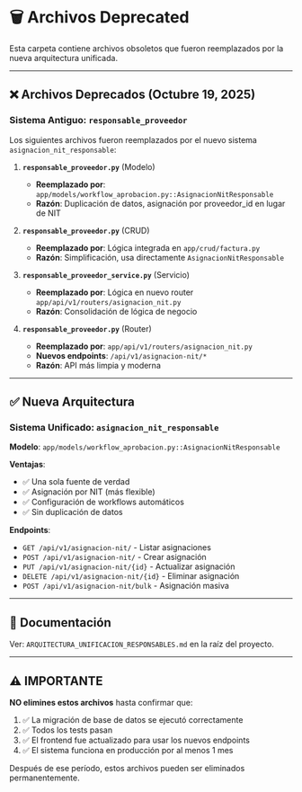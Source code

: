# 🗑️ Archivos Deprecated

Esta carpeta contiene archivos obsoletos que fueron reemplazados por la nueva arquitectura unificada.

---

## ❌ Archivos Deprecados (Octubre 19, 2025)

### **Sistema Antiguo: `responsable_proveedor`**

Los siguientes archivos fueron reemplazados por el nuevo sistema `asignacion_nit_responsable`:

1. **`responsable_proveedor.py`** (Modelo)
   - **Reemplazado por**: `app/models/workflow_aprobacion.py::AsignacionNitResponsable`
   - **Razón**: Duplicación de datos, asignación por proveedor_id en lugar de NIT

2. **`responsable_proveedor.py`** (CRUD)
   - **Reemplazado por**: Lógica integrada en `app/crud/factura.py`
   - **Razón**: Simplificación, usa directamente `AsignacionNitResponsable`

3. **`responsable_proveedor_service.py`** (Servicio)
   - **Reemplazado por**: Lógica en nuevo router `app/api/v1/routers/asignacion_nit.py`
   - **Razón**: Consolidación de lógica de negocio

4. **`responsable_proveedor.py`** (Router)
   - **Reemplazado por**: `app/api/v1/routers/asignacion_nit.py`
   - **Nuevos endpoints**: `/api/v1/asignacion-nit/*`
   - **Razón**: API más limpia y moderna

---

## ✅ Nueva Arquitectura

### **Sistema Unificado: `asignacion_nit_responsable`**

**Modelo**: `app/models/workflow_aprobacion.py::AsignacionNitResponsable`

**Ventajas**:
- ✅ Una sola fuente de verdad
- ✅ Asignación por NIT (más flexible)
- ✅ Configuración de workflows automáticos
- ✅ Sin duplicación de datos

**Endpoints**:
- `GET /api/v1/asignacion-nit/` - Listar asignaciones
- `POST /api/v1/asignacion-nit/` - Crear asignación
- `PUT /api/v1/asignacion-nit/{id}` - Actualizar asignación
- `DELETE /api/v1/asignacion-nit/{id}` - Eliminar asignación
- `POST /api/v1/asignacion-nit/bulk` - Asignación masiva

---

## 📖 Documentación

Ver: `ARQUITECTURA_UNIFICACION_RESPONSABLES.md` en la raíz del proyecto.

---

## ⚠️ IMPORTANTE

**NO elimines estos archivos** hasta confirmar que:
1. ✅ La migración de base de datos se ejecutó correctamente
2. ✅ Todos los tests pasan
3. ✅ El frontend fue actualizado para usar los nuevos endpoints
4. ✅ El sistema funciona en producción por al menos 1 mes

Después de ese período, estos archivos pueden ser eliminados permanentemente.
